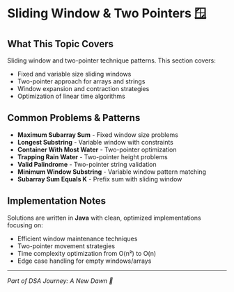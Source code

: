 # Sliding Window & Two Pointers 🪟

## What This Topic Covers
Sliding window and two-pointer technique patterns. This section covers:
- Fixed and variable size sliding windows
- Two-pointer approach for arrays and strings
- Window expansion and contraction strategies
- Optimization of linear time algorithms

## Common Problems & Patterns
- **Maximum Subarray Sum** - Fixed window size problems
- **Longest Substring** - Variable window with constraints
- **Container With Most Water** - Two-pointer optimization
- **Trapping Rain Water** - Two-pointer height problems
- **Valid Palindrome** - Two-pointer string validation
- **Minimum Window Substring** - Variable window pattern matching
- **Subarray Sum Equals K** - Prefix sum with sliding window

## Implementation Notes
Solutions are written in **Java** with clean, optimized implementations focusing on:
- Efficient window maintenance techniques
- Two-pointer movement strategies
- Time complexity optimization from O(n²) to O(n)
- Edge case handling for empty windows/arrays

---
*Part of DSA Journey: A New Dawn 🌅*